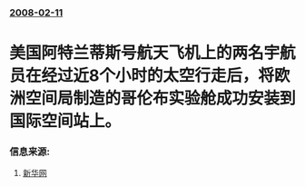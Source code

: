 ### [2008-02-11](/news/2008/02/11/index.md)

##### 
# 美国阿特兰蒂斯号航天飞机上的两名宇航员在经过近8个小时的太空行走后，将欧洲空间局制造的哥伦布实验舱成功安装到国际空间站上。




### 信息来源:

1. [新华网](http://news.xinhuanet.com/newscenter/2008-02/12/content_7592773.htm)
